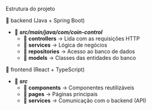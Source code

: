 Estrutura do projeto

📂 backend (Java + Spring Boot)
- 📂 _**src/main/java/com/coin-control**_
  - 📂 **controllers** → Lida com as requisições HTTP
  - 📂 **services** → Lógica de negócios
  - 📂 **repositories** → Acesso ao banco de dados
  - 📂 **models** → Classes das entidades do banco

📂 frontend (React + TypeScript)
 - 📂 _**src**_
   - 📂 **components** → Componentes reutilizáveis
   - 📂 **pages** → Páginas principais
   - 📂 **services** → Comunicação com o backend (API)
